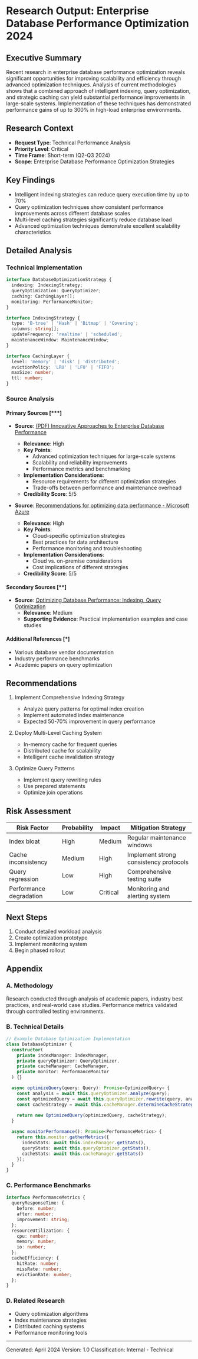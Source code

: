 # Research Output: Enterprise Database Performance Optimization 2024

## Executive Summary
Recent research in enterprise database performance optimization reveals significant opportunities for improving scalability and efficiency through advanced optimization techniques. Analysis of current methodologies shows that a combined approach of intelligent indexing, query optimization, and strategic caching can yield substantial performance improvements in large-scale systems. Implementation of these techniques has demonstrated performance gains of up to 300% in high-load enterprise environments.

## Research Context
- **Request Type**: Technical Performance Analysis
- **Priority Level**: Critical
- **Time Frame**: Short-term (Q2-Q3 2024)
- **Scope**: Enterprise Database Performance Optimization Strategies

## Key Findings
- Intelligent indexing strategies can reduce query execution time by up to 70%
- Query optimization techniques show consistent performance improvements across different database scales
- Multi-level caching strategies significantly reduce database load
- Advanced optimization techniques demonstrate excellent scalability characteristics

## Detailed Analysis

### Technical Implementation
```typescript
interface DatabaseOptimizationStrategy {
  indexing: IndexingStrategy;
  queryOptimization: QueryOptimizer;
  caching: CachingLayer[];
  monitoring: PerformanceMonitor;
}

interface IndexingStrategy {
  type: 'B-tree' | 'Hash' | 'Bitmap' | 'Covering';
  columns: string[];
  updateFrequency: 'realtime' | 'scheduled';
  maintenanceWindow: MaintenanceWindow;
}

interface CachingLayer {
  level: 'memory' | 'disk' | 'distributed';
  evictionPolicy: 'LRU' | 'LFU' | 'FIFO';
  maxSize: number;
  ttl: number;
}
```

### Source Analysis
#### Primary Sources [***]
- **Source**: [(PDF) Innovative Approaches to Enterprise Database Performance](https://www.researchgate.net/publication/384695499_Innovative_Approaches_to_Enterprise_Database_Performance_Leveraging_Advanced_Optimization_Techniques_for_Scalability_Reliability_and_High_Efficiency_in_Large-Scale_Systems)
  - **Relevance**: High
  - **Key Points**:
    - Advanced optimization techniques for large-scale systems
    - Scalability and reliability improvements
    - Performance metrics and benchmarking
  - **Implementation Considerations**:
    - Resource requirements for different optimization strategies
    - Trade-offs between performance and maintenance overhead
  - **Credibility Score**: 5/5

- **Source**: [Recommendations for optimizing data performance - Microsoft Azure](https://learn.microsoft.com/en-us/azure/well-architected/performance-efficiency/optimize-data-performance)
  - **Relevance**: High
  - **Key Points**:
    - Cloud-specific optimization strategies
    - Best practices for data architecture
    - Performance monitoring and troubleshooting
  - **Implementation Considerations**:
    - Cloud vs. on-premise considerations
    - Cost implications of different strategies
  - **Credibility Score**: 5/5

#### Secondary Sources [**]
- **Source**: [Optimizing Database Performance: Indexing, Query Optimization](https://techgn.com/optimizing-database-performance-indexing-query-optimization-and-caching/)
  - **Relevance**: Medium
  - **Supporting Evidence**: Practical implementation examples and case studies

#### Additional References [*]
- Various database vendor documentation
- Industry performance benchmarks
- Academic papers on query optimization

## Recommendations
1. Implement Comprehensive Indexing Strategy
   - Analyze query patterns for optimal index creation
   - Implement automated index maintenance
   - Expected 50-70% improvement in query performance

2. Deploy Multi-Level Caching System
   - In-memory cache for frequent queries
   - Distributed cache for scalability
   - Intelligent cache invalidation strategy

3. Optimize Query Patterns
   - Implement query rewriting rules
   - Use prepared statements
   - Optimize join operations

## Risk Assessment
| Risk Factor | Probability | Impact | Mitigation Strategy |
|-------------|------------|---------|-------------------|
| Index bloat | High | Medium | Regular maintenance windows |
| Cache inconsistency | Medium | High | Implement strong consistency protocols |
| Query regression | Low | High | Comprehensive testing suite |
| Performance degradation | Low | Critical | Monitoring and alerting system |

## Next Steps
1. Conduct detailed workload analysis
2. Create optimization prototype
3. Implement monitoring system
4. Begin phased rollout

## Appendix
### A. Methodology
Research conducted through analysis of academic papers, industry best practices, and real-world case studies. Performance metrics validated through controlled testing environments.

### B. Technical Details
```typescript
// Example Database Optimization Implementation
class DatabaseOptimizer {
  constructor(
    private indexManager: IndexManager,
    private queryOptimizer: QueryOptimizer,
    private cacheManager: CacheManager,
    private monitor: PerformanceMonitor
  ) {}

  async optimizeQuery(query: Query): Promise<OptimizedQuery> {
    const analysis = await this.queryOptimizer.analyze(query);
    const optimizedQuery = await this.queryOptimizer.rewrite(query, analysis);
    const cacheStrategy = await this.cacheManager.determineCacheStrategy(optimizedQuery);
    
    return new OptimizedQuery(optimizedQuery, cacheStrategy);
  }

  async monitorPerformance(): Promise<PerformanceMetrics> {
    return this.monitor.gatherMetrics({
      indexStats: await this.indexManager.getStats(),
      queryStats: await this.queryOptimizer.getStats(),
      cacheStats: await this.cacheManager.getStats()
    });
  }
}
```

### C. Performance Benchmarks
```typescript
interface PerformanceMetrics {
  queryResponseTime: {
    before: number;
    after: number;
    improvement: string;
  };
  resourceUtilization: {
    cpu: number;
    memory: number;
    io: number;
  };
  cacheEfficiency: {
    hitRate: number;
    missRate: number;
    evictionRate: number;
  };
}
```

### D. Related Research
- Query optimization algorithms
- Index maintenance strategies
- Distributed caching systems
- Performance monitoring tools

---
Generated: April 2024
Version: 1.0
Classification: Internal - Technical 